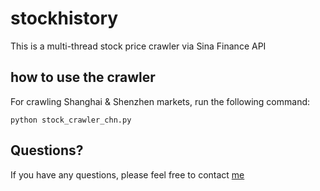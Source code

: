 stockhistory
============

This is a multi-thread stock price crawler via Sina Finance API


how to use the crawler
----------------------
For crawling Shanghai & Shenzhen markets, run the following command:
```
python stock_crawler_chn.py
```


Questions?
----------
If you have any questions, please feel free to contact [me](http://wucy.me)


